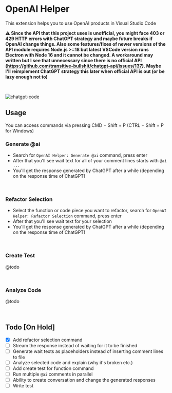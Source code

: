 # OpenAI Helper

This extension helps you to use OpenAI products in Visual Studio Code

**:warning: Since the API that this project uses is unofficial, you might face 403 or 429 HTTP errors with ChatGPT strategy and maybe future breaks if OpenAI change things. Also some features/fixes of newer versions of the API module requires Node.js >=18 but latest VSCode version runs Electron with Node 16 and it cannot be changed. A workaround may written but I see that unnecessary since there is no official API (https://github.com/transitive-bullshit/chatgpt-api/issues/137). Maybe I'll reimplement ChatGPT strategy this later when official API is out (or be lazy enough not to)**

<br>

![chatgpt-code](https://user-images.githubusercontent.com/51231605/207466689-8535f7a9-3ff0-463f-855b-a2776175965a.gif)

## Usage
You can access commands via pressing CMD + Shift + P (CTRL + Shift + P for Windows)

### Generate @ai
- Search for `OpenAI Helper: Generate @ai` command, press enter
- After that you'll see wait text for all of your comment lines starts with `@ai ...`
- You'll get the response generated by ChatGPT after a while (depending on the response time of ChatGPT)

<br>

### Refactor Selection
- Select the function or code piece you want to refactor, search for `OpenAI Helper: Refactor Selection` command, press enter
- After that you'll see wait text for your selection
- You'll get the response generated by ChatGPT after a while (depending on the response time of ChatGPT)

<br>

### Create Test
@todo

<br>

### Analyze Code
@todo

<br>

## Todo [On Hold]

- [x] Add refactor selection command
- [ ] Stream the response instead of waiting for it to be finished
- [ ] Generate wait texts as placeholders instead of inserting comment lines to file
- [ ] Analyze selected code and explain (why it's broken etc.)
- [ ] Add create test for function command
- [ ] Run multiple `@ai` comments in parallel
- [ ] Ability to create conversation and change the generated responses
- [ ] Write test
